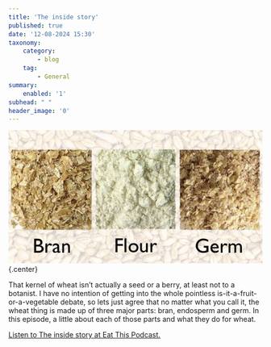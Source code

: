 ```yaml
---
title: 'The inside story'
published: true
date: '12-08-2024 15:30'
taxonomy:
    category:
        - blog
    tag:
        - General
summary:
    enabled: '1'
subhead: " "
header_image: '0'
---
```


![Close-up of wheat bran (brown and flaky), flour (white and powdery), and germ (also brown and flaky)](odb-12-image.jpg){.center}

That kernel of wheat isn’t actually a seed or a berry, at least not to a botanist. I have no intention of getting into the whole pointless is-it-a-fruit-or-a-vegetable debate, so lets just agree that no matter what you call it, the wheat thing is made up of three major parts: bran, endosperm and germ. In this episode, a little about each of those parts and what they do for wheat.

<a href="https://www.eatthispodcast.com/our-daily-bread-12/" rel=canonical>Listen to The inside story at Eat This Podcast.</a>